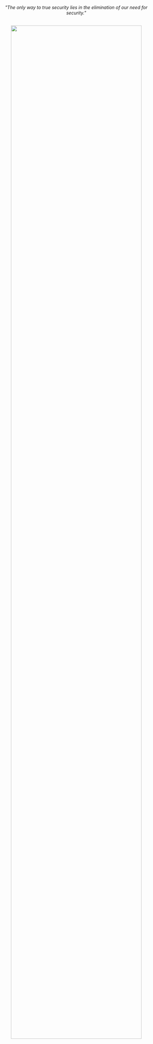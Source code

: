 <!--
## Hi there 👋
-->

<!--
**deepmediclub/deepmediclub** is a ✨ _special_ ✨ repository because its `README.md` (this file) appears on your GitHub profile.

Here are some ideas to get you started:

- 🔭 I’m currently working on ...
- 🌱 I’m currently learning ...
- 👯 I’m looking to collaborate on ...
- 🤔 I’m looking for help with ...
- 💬 Ask me about ...
- 📫 How to reach me: ...
- 😄 Pronouns: ...
- ⚡ Fun fact: ...
-->

<div align="center">
  <p><em>"The only way to true security lies in the elimination of our need for security."</em></p>
  <br>
  <img src="image.jpg" alt=""The only way to true security lies in the elimination of our need for security."" style="width:90%;"/>
</div>
